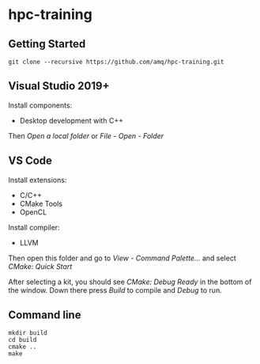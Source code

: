 # hpc-training

## Getting Started

```
git clone --recursive https://github.com/amq/hpc-training.git
```

## Visual Studio 2019+

Install components:
- Desktop development with C++

Then *Open a local folder* or *File - Open - Folder*

## VS Code

Install extensions:
- C/C++
- CMake Tools
- OpenCL

Install compiler:
- LLVM

Then open this folder and go to *View - Command Palette...* and select *CMake: Quick Start*

After selecting a kit, you should see *CMake: Debug Ready* in the bottom of the window. Down there press *Build* to compile and *Debug* to run.

## Command line

```
mkdir build
cd build
cmake ..
make
```
